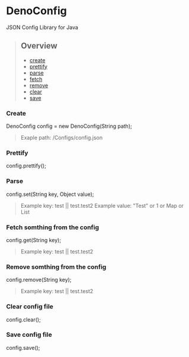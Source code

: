 # DenoConfig
JSON Config Library for Java

> ## Overview
> - [create](#create)
> - [prettify](#prettify)
> - [parse](#parse)
> - [fetch](#fetch)
> - [remove](#remove)
> - [clear](#clear)
> - [save](#save)

### Create
DenoConfig config = new DenoConfig(String path);
> Exaple path: /Configs/config.json

### Prettify
config.prettify();

### Parse
config.set(String key, Object value);
> Example key: test || test.test2
> Example value: "Test" or 1 or Map or List

### Fetch somthing from the config
config.get(String key);
> Example key: test || test.test2

### Remove somthing from the config
config.remove(String key);
> Example key: test || test.test2

### Clear config file
config.clear();

### Save config file
config.save();
